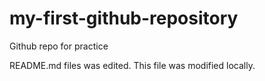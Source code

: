 # my-first-github-repository
Github repo for practice

README.md files was edited. This file was modified locally.

